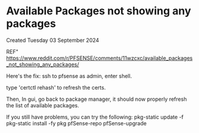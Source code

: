 # Available Packages not showing any packages
Created Tuesday 03 September 2024

REF" <https://www.reddit.com/r/PFSENSE/comments/11wzcxc/available_packages_not_showing_any_packages/>

Here's the fix:
ssh to pfsense as admin, enter shell.

type 'certctl rehash' to refresh the certs.

Then, In gui, go back to package manager, it should now properly refresh the list of available packages.

If you still have problems, you can try the following:
pkg-static update -f
pkg-static install -fy pkg pfSense-repo pfSense-upgrade


